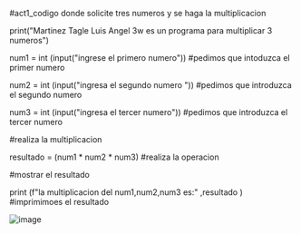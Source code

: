 
#act1_codigo donde solicite tres numeros y se haga la multiplicacion 

print("Martinez Tagle Luis Angel 3w es un programa para multiplicar 3 numeros")

num1 = int (input("ingrese el primero numero")) #pedimos que intoduzca el primer numero 

num2 = int (input("ingresa el segundo numero ")) #pedimos que introduzca el segundo numero

num3 = int (input("ingresa el tercer numero")) #pedimos que introduzca el tercer numero 


#realiza la multiplicacion 

resultado = (num1 * num2 * num3) #realiza la operacion 

#mostrar el resultado 

print (f"la multiplicacion del num1,num2,num3 es:" ,resultado ) #imprimimoes el resultado 


![image](https://github.com/user-attachments/assets/324761b9-9d32-49bc-9359-80df9330731d)




